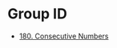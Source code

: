 # Group ID

- [180. Consecutive Numbers](https://leetcode.com/problems/consecutive-numbers/description/)